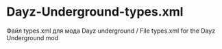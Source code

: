 # Dayz-Underground-types.xml
Файл types.xml для мода Dayz underground / File types.xml for the Dayz Underground mod
